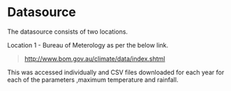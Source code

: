 # Datasource

The datasource consists of two locations.

Location 1 - Bureau of Meterology as per the below link.

> http://www.bom.gov.au/climate/data/index.shtml

This was accessed individually and CSV files downloaded for each year for each of the parameters ,maximum temperature and rainfall.
